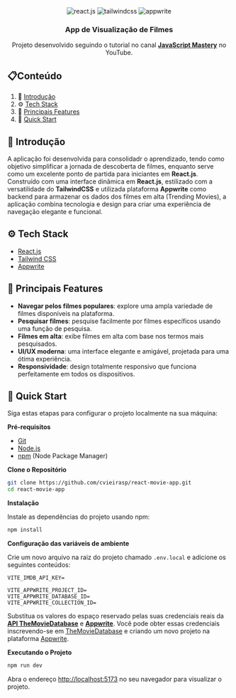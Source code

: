 <div align="center">  
  <div>
    <img src="https://img.shields.io/badge/-React_JS-black?style=for-the-badge&logoColor=white&logo=react&color=61DAFB" alt="react.js" />
    <img src="https://img.shields.io/badge/-Tailwind_CSS-black?style=for-the-badge&logoColor=white&logo=tailwindcss&color=06B6D4" alt="tailwindcss" />
    <img src="https://img.shields.io/badge/-Appwrite-black?style=for-the-badge&logoColor=white&logo=appwrite&color=FD366E" alt="appwrite" />
  </div>

  <h3 align="center">App de Visualização de Filmes</h3>

  <div align="center">
    Projeto desenvolvido seguindo o tutorial no canal <a href="https://www.youtube.com/@javascriptmastery/videos" target="_blank"><b>JavaScript Mastery</b></a> no YouTube.
  </div>
</div>

## 📋Conteúdo

1. 📖 [Introdução](#introducao)
2. ⚙️ [Tech Stack](#tech-stack)
3. 🔋 [Principais Features](#features)
4. 🚀 [Quick Start](#quick-start)

## <a name="introducao">📖 Introdução</a>

A aplicação foi desenvolvida para consolidadr o aprendizado, tendo como objetivo simplificar a jornada de descoberta de filmes, enquanto serve como um excelente ponto de partida para iniciantes em **React.js**. Construído com uma interface dinâmica em **React.js**, estilizado com a versatilidade do **TailwindCSS** e utilizada plataforma **Appwrite** como backend para armazenar os dados dos filmes em alta (Trending Movies), a aplicação combina tecnologia e design para criar uma experiência de navegação elegante e funcional.

## <a name="tech-stack">⚙️ Tech Stack</a>

- [React.js](https://react.dev/learn)
- [Tailwind CSS](https://tailwindcss.com/docs/installation/using-vite)
- [Appwrite](https://appwrite.io/)

## <a name="features">🔋 Principais Features</a>

- **Navegar pelos filmes populares**: explore uma ampla variedade de filmes disponíveis na plataforma.
- **Pesquisar filmes**: pesquise facilmente por filmes específicos usando uma função de pesquisa.
- **Filmes em alta**: exibe filmes em alta com base nos termos mais pesquisados.
- **UI/UX moderna**: uma interface elegante e amigável, projetada para uma ótima experiência.
- **Responsividade**: design totalmente responsivo que funciona perfeitamente em todos os dispositivos.

## <a name="quick-start">🚀 Quick Start</a>

Siga estas etapas para configurar o projeto localmente na sua máquina:

**Pré-requisitos**

- [Git](https://git-scm.com/)
- [Node.js](https://nodejs.org)
- [npm](https://www.npmjs.com/) (Node Package Manager)

**Clone o Repositório**

```bash
git clone https://github.com/cvieirasp/react-movie-app.git
cd react-movie-app
```

**Instalação**

Instale as dependências do projeto usando npm:

```bash
npm install
```

**Configuração das variáveis ​​de ambiente**

Crie um novo arquivo na raiz do projeto chamado `.env.local` e adicione os seguintes conteúdos:

```env
VITE_IMDB_API_KEY=

VITE_APPWRITE_PROJECT_ID=
VITE_APPWRITE_DATABASE_ID=
VITE_APPWRITE_COLLECTION_ID=
```

Substitua os valores do espaço reservado pelas suas credenciais reais da **[API TheMovieDatabase](https://developer.themoviedb.org/reference/intro/getting-started)** e **[Appwrite](https://apwr.dev/JSM050)**. Você pode obter essas credenciais inscrevendo-se em [TheMovieDatabase](https://developer.themoviedb.org/reference/intro/getting-started) e criando um novo projeto na plataforma [Appwrite](https://apwr.dev/JSM050).

**Executando o Projeto**

```bash
npm run dev
```

Abra o endereço [http://localhost:5173](http://localhost:5173) no seu navegador para visualizar o projeto.